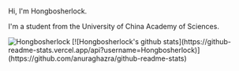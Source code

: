 ### 
Hi, I'm Hongbosherlock. 

I'm a student from the University of China Academy of Sciences.

<img src="https://komarev.com/ghpvc/?username=Hongbosherlock" alt="Hongbosherlock" />
[![Hongbosherlock's github stats](https://github-readme-stats.vercel.app/api?username=Hongbosherlock)](https://github.com/anuraghazra/github-readme-stats)

<!--
**Hongbosherlock/Hongbosherlock** is a ✨ _special_ ✨ repository because its `README.md` (this file) appears on your GitHub profile.

Here are some ideas to get you started:

- 🔭 I’m currently working on ...
- 🌱 I’m currently learning ...
- 👯 I’m looking to collaborate on ...
- 🤔 I’m looking for help with ...
- 💬 Ask me about ...
- 📫 How to reach me: ...
- 😄 Pronouns: ...
- ⚡ Fun fact: ...
-->
